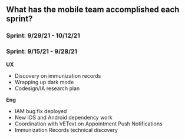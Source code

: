 ## What has the mobile team accomplished each sprint?

### Sprint: 9/29/21 - 10/12/21


### Sprint: 9/15/21 - 9/28/21

**UX**
- Discovery on immunization records
- Wrapping up dark mode
- Codesign/IA research plan

**Eng**
- IAM bug fix deployed
- New iOS and Android dependency work
- Coordination with VEText on Appointment Push Notifications
- Immunization Records technical discovery
